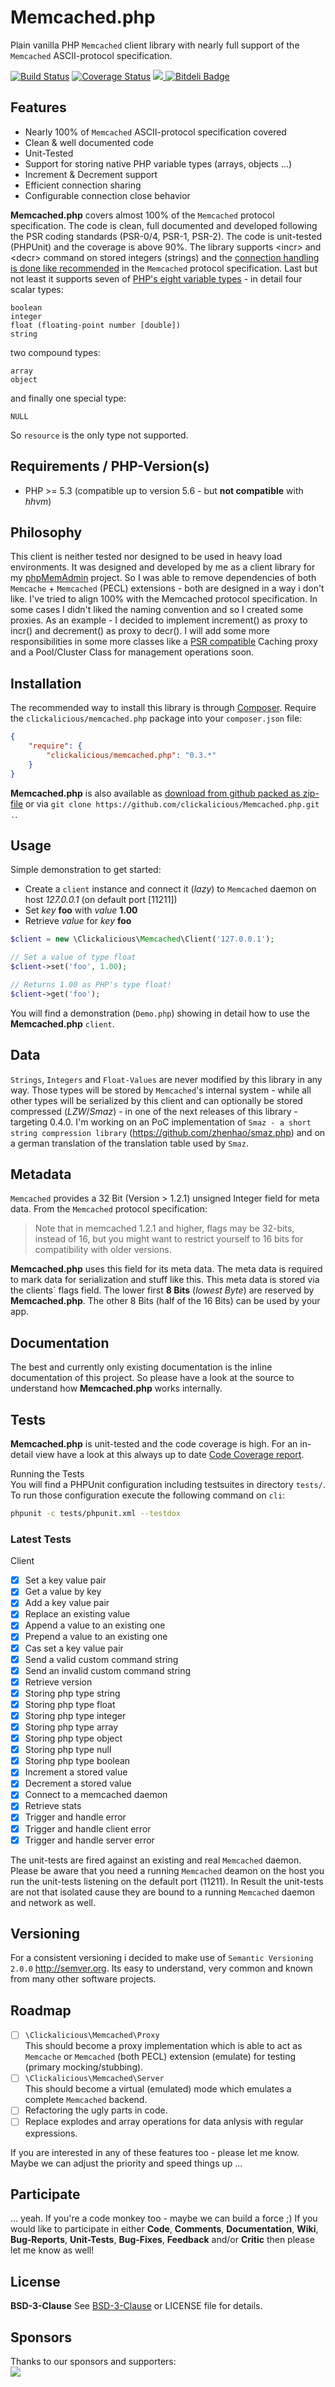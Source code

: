 Memcached.php
=============

Plain vanilla PHP `Memcached` client library with nearly full support of the `Memcached` ASCII-protocol specification.

[![Build Status](https://travis-ci.org/clickalicious/Memcached.php.svg?branch=master)](https://travis-ci.org/clickalicious/Memcached.php) [![Coverage Status](https://coveralls.io/repos/clickalicious/Memcached.php/badge.png)](https://coveralls.io/r/clickalicious/Memcached.php)
<a href="https://twitter.com/intent/tweet?hashtags=&original_referer=http%3A%2F%2Fgithub.com%2F&text=Memcached.php%20-%20Plain%20vanilla%20PHP%20Memcached%20client%20library%20https%3A%2F%2Fgithub.com%2Fclickalicious%2FMemcached.php&tw_p=tweetbutton" target="_blank">
  <img src="http://jpillora.com/github-twitter-button/img/tweet.png"></img>
</a>
[![Bitdeli Badge](https://d2weczhvl823v0.cloudfront.net/clickalicious/memcached.php/trend.png)](https://bitdeli.com/free "Bitdeli Badge")


## Features

 - Nearly 100% of `Memcached` ASCII-protocol specification covered
 - Clean & well documented code 
 - Unit-Tested
 - Support for storing native PHP variable types (arrays, objects ...)
 - Increment & Decrement support
 - Efficient connection sharing  
 - Configurable connection close behavior

**Memcached.php** covers almost 100% of the `Memcached` protocol specification. The code is clean, full documented and developed following the PSR coding standards (PSR-0/4, PSR-1, PSR-2). The code is unit-tested (PHPUnit) and the coverage is above 90%. The library supports \<incr\> and \<decr\> command on stored integers (strings) and the [connection handling is done like recommended](https://github.com/memcached/memcached/blob/master/doc/protocol.txt#L10 "Keep connections open and share them via a pool across instances.") in the `Memcached` protocol specification. Last but not least it supports seven of [PHP's eight variable types](http://php.net/manual/en/language.types.intro.php "PHP's variable types") - in detail four scalar types:

    boolean
    integer
    float (floating-point number [double])
    string

two compound types:

    array
    object

and finally one special type:

    NULL

So `resource` is the only type not supported.


## Requirements / PHP-Version(s)

 - PHP >= 5.3 (compatible up to version 5.6 - but **not compatible** with *hhvm*)


## Philosophy

This client is neither tested nor designed to be used in heavy load environments. It was designed and developed by me as a client library for my [phpMemAdmin](https://github.com/clickalicious/phpMemAdmin "phpMemAdmin on github") project. So I was able to remove dependencies of both `Memcache` + `Memcached` (PECL) extensions - both are designed in a way i don't like. I've tried to align 100% with the Memcached protocol specification. In some cases I didn't liked the naming convention and so I created some proxies. As an example - I decided to implement increment() as proxy to incr() and decrement() as proxy to decr(). I will add some more responsibilities in some more classes like a [PSR compatible](https://github.com/php-fig/fig-standards/blob/master/proposed/cache.md "PSR Cache proposal") Caching proxy and a Pool/Cluster Class for management operations soon.


## Installation

The recommended way to install this library is through [Composer](http://getcomposer.org/). Require the `clickalicious/memcached.php` package into your `composer.json` file:

```json
{
    "require": {
        "clickalicious/memcached.php": "0.3.*"
    }
}
```

**Memcached.php** is also available as [download from github packed as zip-file](https://github.com/clickalicious/Memcached.php/archive/master.zip "zip package containing library for download") or via `git clone https://github.com/clickalicious/Memcached.php.git .`.

## Usage

Simple demonstration to get started:
 - Create a `client` instance and connect it (*lazy*) to `Memcached` daemon on host *127.0.0.1* (on default port [11211])
 - Set *key* **foo** with *value* **1.00** 
 - Retrieve *value* for *key* **foo**

```php
$client = new \Clickalicious\Memcached\Client('127.0.0.1');

// Set a value of type float   
$client->set('foo', 1.00);

// Returns 1.00 as PHP's type float!     
$client->get('foo');   
``` 
You will find a demonstration (`Demo.php`) showing in detail how to use the **Memcached.php** `client`.


## Data

`Strings`, `Integers` and `Float-Values` are never modified by this library in any way. Those types will be stored by `Memcached`'s internal system - while all other types will be serialized by this client and can optionally be stored compressed (*LZW*/*Smaz*) - in one of the next releases of this library - targeting 0.4.0. I'm working on an PoC implementation of `Smaz - a short string compression library` (https://github.com/zhenhao/smaz.php) and on a german translation of the translation table used by `Smaz`.


## Metadata

`Memcached` provides a 32 Bit (Version > 1.2.1) unsigned Integer field for meta data. From the `Memcached` protocol specification: 
> Note that in memcached 1.2.1 and higher, flags may be 32-bits, instead
of 16, but you might want to restrict yourself to 16 bits for
compatibility with older versions.

**Memcached.php** uses this field for its meta data. The meta data is required to mark data for serialization and stuff like this. This meta data is stored via the clients` flags field. The lower first **8 Bits** (*lowest Byte*) are reserved by **Memcached.php**. The other 8 Bits (half of the 16 Bits) can be used by your app.


## Documentation

The best and currently only existing documentation is the inline documentation of this project. So please have a look at the source to understand how **Memcached.php** works internally.


## Tests

**Memcached.php** is unit-tested and the code coverage is high. For an in-detail view have a look at this always up to date [Code Coverage report](http://clickalicious.github.io/Memcached.php/dashboard.html "Code Coverage").

Running the Tests  
You will find a PHPUnit configuration including testsuites in directory `tests/`. To run those configuration execute the following command on `cli`:

```sh
phpunit -c tests/phpunit.xml --testdox
```


### Latest Tests
Client
 - [x] Set a key value pair
 - [x] Get a value by key
 - [x] Add a key value pair
 - [x] Replace an existing value
 - [x] Append a value to an existing one
 - [x] Prepend a value to an existing one
 - [x] Cas set a key value pair
 - [x] Send a valid custom command string
 - [x] Send an invalid custom command string
 - [x] Retrieve version
 - [x] Storing php type string
 - [x] Storing php type float
 - [x] Storing php type integer
 - [x] Storing php type array
 - [x] Storing php type object
 - [x] Storing php type null
 - [x] Storing php type boolean
 - [x] Increment a stored value
 - [x] Decrement a stored value
 - [x] Connect to a memcached daemon
 - [x] Retrieve stats
 - [x] Trigger and handle error
 - [x] Trigger and handle client error
 - [x] Trigger and handle server error

The unit-tests are fired against an existing and real `Memcached` daemon. Please be aware that you need a running `Memcached` deamon on the host you run the unit-tests listening on the default port (11211). In Result the unit-tests are not that isolated cause they are bound to a running `Memcached` daemon and network as well.


## Versioning
For a consistent versioning i decided to make use of `Semantic Versioning 2.0.0` http://semver.org. Its easy to understand, very common and known from many other software projects. 


## Roadmap

 - [ ] `\Clickalicious\Memcached\Proxy`  
   This should become a proxy implementation which is able to act as `Memcache` or `Memcached` (both PECL) extension (emulate) for testing (primary mocking/stubbing). 
 - [ ] `\Clickalicious\Memcached\Server`  
   This should become a virtual (emulated) mode which emulates a complete `Memcached` backend.
 - [ ] Refactoring the ugly parts in code.
 - [ ] Replace explodes and array operations for data anlysis with regular expressions.

If you are interested in any of these features too - please let me know. Maybe we can adjust the priority and speed things up ...


## Participate

... yeah. If you're a code monkey too - maybe we can build a force ;) If you would like to participate in either **Code**, **Comments**, **Documentation**, **Wiki**, **Bug-Reports**, **Unit-Tests**, **Bug-Fixes**, **Feedback** and/or **Critic** then please let me know as well!


## License
**BSD-3-Clause** 
See [BSD-3-Clause](http://opensource.org/licenses/BSD-3-Clause "BSD-3-Clause") or LICENSE file for details.


## Sponsors  
Thanks to our sponsors and supporters:  
<a href="https://www.jetbrains.com/phpstorm/" title="PHP IDE :: JetBrains PhpStorm" target="_blank">
    <img src="https://www.jetbrains.com/phpstorm/documentation/docs/logo_phpstorm.png"></img>
</a>
